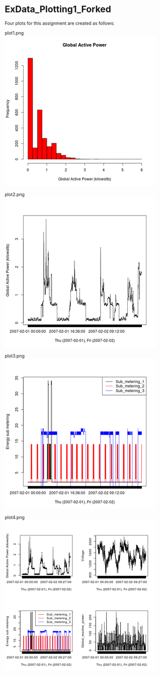 # ExData_Plotting1_Forked
Four plots for this assignment are created as follows:

plot1.png
![myimage-alt-tag](https://github.com/sfnaeem/ExData_Plotting1_Forked/blob/master/plot1.png)

plot2.png
![myimage-alt-tag](https://github.com/sfnaeem/ExData_Plotting1_Forked/blob/master/plot2.png)

plot3.png
![myimage-alt-tag](https://github.com/sfnaeem/ExData_Plotting1_Forked/blob/master/plot3.png)

plot4.png
![myimage-alt-tag](https://github.com/sfnaeem/ExData_Plotting1_Forked/blob/master/plot4.png)
